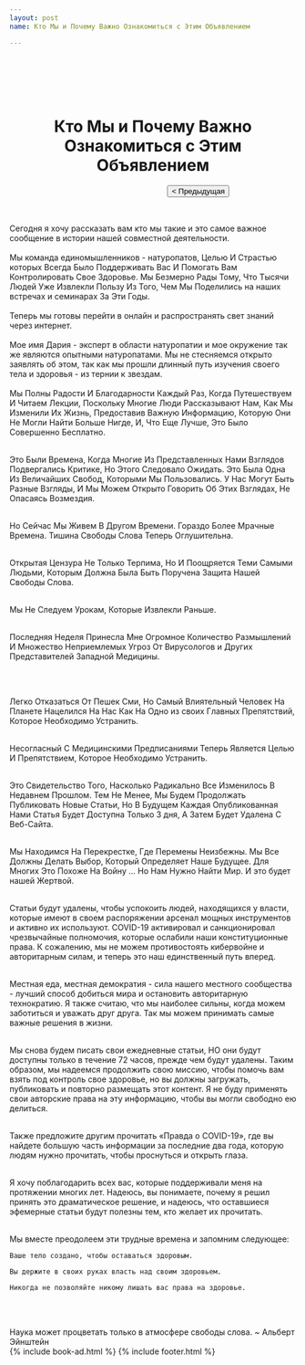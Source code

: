 ```yaml
---
layout: post
name: Кто Мы и Почему Важно Ознакомиться с Этим Объявлением

---
```

 <div class="columns is-centered">
        <center>
            <h1 class="title is-2">
                <br /> <br />
                <strong>
                   Кто Мы и Почему Важно Ознакомиться с Этим Объявлением</strong>
                <br /> 
            </h1>
        </center>
    </div>
 <div class="container" style="padding-bottom: 2rem">
            <div class="columns">
                <div class="column is-7">
                    <a href="{{ page.facebook }}" class="button is-light" target="_blank">
                        <i class="fab fa-facebook-f"></i>
                    </a>
                    <a href="{{ page.instagram }}" class="button is-light" target="_blank">
                        <i class="fab fa-instagram"></i>
                    </a>
                    <a href="{{ page.telegram }}" class="button is-light" target="_blank">
                        <i class="fab fa-telegram"></i>
                    </a>
                    <a href="{{ page.whatsapp }}" class="button is-light" target="_blank">
                        <i class="fab fa-whatsapp"></i>
                    </a>
                </div>
                <div class="column">
                </div>
                <div class="column">
                    <a href="{{ site.baseurl }}/top-story/">
                        <button class="button is-small is-danger"> < Предыдущая
                        </button></a>
                </div>
            </div>
            </div>
 <div class="container" >
 
Сегодня я хочу рассказать вам кто мы такие и это самое важное сообщение в истории нашей совместной деятельности. 
<br/><br/>
Мы команда единомышленников - натуропатов, Целью И Страстью  которых Всегда Было Поддерживать Вас И Помогать Вам Контролировать Свое Здоровье. Мы Безмерно Рады Тому, Что Тысячи Людей Уже Извлекли Пользу Из Того, Чем Мы Поделились на наших встречах и семинарах За Эти Годы.
<br/><br/>
Теперь мы готовы перейти в онлайн и распространять свет знаний через интернет.
<br/><br/>
Мое имя Дария - эксперт в области натуропатии и мое окружение так же являются опытными натуропатами. Мы не стесняемся открыто заявлять об этом, так как мы прошли длинный путь изучения своего тела и здоровья - из тернии к звездам.
<br/><br/>
Мы Полны Радости И Благодарности Каждый Раз, Когда Путешествуем И Читаем Лекции, Поскольку Многие Люди Рассказывают Нам, Как Мы Изменили Их Жизнь, Предоставив Важную Информацию, Которую Они Не Могли Найти Больше Нигде, И, Что Еще Лучше, Это Было Совершенно Бесплатно.
<br/><br/>


Это Были Времена, Когда Многие Из Представленных Нами Взглядов Подвергались Критике, Но Этого Следовало Ожидать. Это Была Одна Из Величайших Свобод, Которыми Мы Пользовались. У Нас Могут Быть Разные Взгляды, И Мы Можем Открыто Говорить Об Этих Взглядах, Не Опасаясь Возмездия.
<br/><br/>

Но Сейчас Мы Живем В Другом Времени. Гораздо Более Мрачные Времена. Тишина Свободы Слова Теперь Оглушительна.
<br/><br/>

Открытая Цензура Не Только Терпима, Но И Поощряется Теми Самыми Людьми, Которым Должна Была Быть Поручена Защита Нашей Свободы Слова.
<br/><br/>

Мы Не Следуем Урокам, Которые Извлекли Раньше. 
<br/><br/>

Последняя Неделя Принесла Мне Огромное Количество Размышлений И Множество Неприемлемых Угроз От Вирусологов и Других Представителей Западной Медицины. 


<br/><br/>



Легко Отказаться От Пешек Сми, Но Самый Влиятельный Человек На Планете Нацелился На Нас Как На Одно из своих Главных Препятствий, Которое Необходимо Устранить. 
<br/><br/>

Несогласный С Медицинскими Предписаниями Теперь Является Целью И Препятствием, Которое Необходимо Устранить. <br/><br/>

Это Свидетельство Того, Насколько Радикально Все Изменилось В Недавнем Прошлом. Тем Не Менее, Мы Будем Продолжать Публиковать Новые Статьи, Но В Будущем Каждая Опубликованная Нами Статья Будет Доступна Только 3 дня, А Затем Будет Удалена С Веб-Сайта.
<br/><br/>

Мы Находимся На Перекрестке, Где Перемены Неизбежны. Мы Все Должны Делать Выбор, Который Определяет Наше Будущее. Для Многих Это Похоже На Войну ... Но Нам Нужно Найти Мир. И это будет нашей Жертвой. 
<br/><br/>

Статьи будут удалены, чтобы успокоить людей, находящихся у власти, которые имеют в своем распоряжении арсенал мощных инструментов и активно их используют. COVID-19 активировал и санкционировал чрезвычайные полномочия, которые ослабили наши конституционные права. К сожалению, мы не можем противостоять кибервойне и авторитарным силам, и теперь это наш единственный путь вперед.
<br/><br/>

Местная еда, местная демократия - сила нашего местного сообщества - лучший способ добиться мира и остановить авторитарную технократию. Я также считаю, что мы наиболее сильны, когда можем заботиться и уважать друг друга. Так мы можем принимать самые важные решения в жизни.
<br/><br/>

Мы снова будем писать свои ежедневные статьи, НО они будут доступны только в течение 72 часов, прежде чем будут удалены. Таким образом, мы надеемся продолжить свою миссию, чтобы помочь вам взять под контроль свое здоровье, но вы должны загружать, публиковать и повторно размещать этот контент. Я не буду применять свои авторские права на эту информацию, чтобы вы могли свободно ею делиться.
<br/><br/>

Также предложите другим прочитать «Правда о COVID-19», где вы найдете большую часть информации за последние два года, которую людям нужно прочитать, чтобы проснуться и открыть глаза. 
<br/><br/>

Я хочу поблагодарить всех вас, которые поддерживали меня на протяжении многих лет. Надеюсь, вы понимаете, почему я решил принять это драматическое решение, и надеюсь, что оставшиеся эфемерные статьи будут полезны тем, кто желает их прочитать.
<br/><br/>

Мы вместе преодолеем эти трудные времена и запомним следующее:

    Ваше тело создано, чтобы оставаться здоровым.

    Вы держите в своих руках власть над своим здоровьем.

    Никогда не позволяйте никому лишать вас права на здоровье.
<br/><br/>

Наука может процветать только в атмосфере свободы слова. ~ Альберт Эйнштейн        
    {% include book-ad.html %}
    {% include footer.html %}
       </div>
